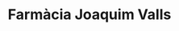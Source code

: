 ---
title: "Farmàcia Joaquim Valls"
url: /sant-feliu-de-guixols/farmacia-joaquim-valls/
shop: Drogerie
---
